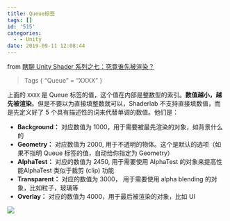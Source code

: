 ```yaml
---
title: Queue标签
tags: []
id: '515'
categories:
  - - Unity
date: 2019-09-11 12:08:44
---
```


from [瞎聊 Unity Shader 系列之七：究竟谁先被渲染？](http://blog.shuiguzi.com/2015/05/06/Shader_7/ )

> Tags { “Queue” = “XXXX” }

上面的 `XXXX` 是 Queue 标签的值，这个值在内部是整数型的索引。**数值越小，越先被渲染**。但是不要以为直接填整数就可以，Shaderlab 不支持直接填数值，而是先定义好了 5 个具有描述性的词来代替单调的数值。他们是：

*   **Background：** 对应数值为 1000，用于需要被最先渲染的对象，如背景什么的
*   **Geometry：** 对应数值为 2000, 用于不透明的物体。这个是默认的选项（如果不指明 Queue 标签的值，自动给你指定为 Geometry）
*   **AlphaTest：** 对应的数值为 2450, 用于需要使用 AlphaTest 的对象来提高性能AlphaTest 类似于裁剪 (clip) 功能
*   **Transparent：** 对应的数值为 3000， 用于需要使用 alpha blending 的对象，比如粒子，玻璃等
*   **Overlay：** 对应的数值为 4000，用于最后被渲染的对象，比如 UI

![](http://www.upcknox.com/wp-content/uploads/2019/09/queue.png)